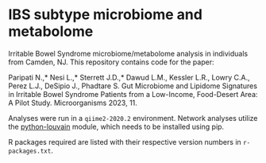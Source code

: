 # IBS subtype microbiome and metabolome

Irritable Bowel Syndrome microbiome/metabolome analysis in individuals from Camden, NJ. This repository contains code for the paper:

Paripati N.,\* Nesi L.,\* Sterrett J.D.,\* Dawud L.M., Kessler L.R., Lowry C.A., Perez L.J., DeSipio J., Phadtare S.
Gut Microbiome and Lipidome Signatures in Irritable Bowel Syndrome Patients from a Low-Income, Food-Desert Area: A Pilot Study. Microorganisms 2023,
11.

Analyses were run in a `qiime2-2020.2` environment. Network analyses utilize the [python-louvain](https://github.com/taynaud/python-louvain) module, which needs to be installed using pip.

R packages required are listed with their respective version numbers in `r-packages.txt`.
